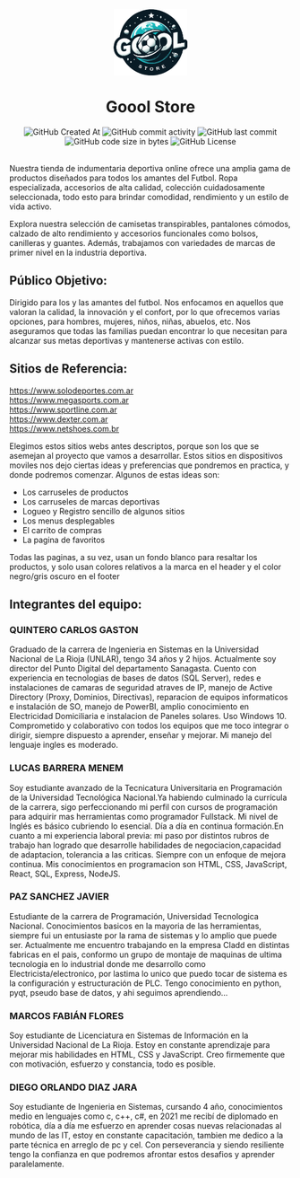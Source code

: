 
<div align="center">
<img src="public/images/logo_sin_fondo.svg" alt="logo" width="26%" align= center> 
</div>  
 

<h1 align="center">Goool Store</h1>
<div align="center">
  
![GitHub Created At](https://img.shields.io/github/created-at/MarcosFlores178/grupo_9_ProyectoWebDH )
![GitHub commit activity](https://img.shields.io/github/commit-activity/t/MarcosFlores178/grupo_9_ProyectoWebDH )
![GitHub last commit](https://img.shields.io/github/last-commit/MarcosFlores178/grupo_9_ProyectoWebDH )
![GitHub code size in bytes](https://img.shields.io/github/languages/code-size/MarcosFlores178/grupo_9_ProyectoWebDH )
![GitHub License](https://img.shields.io/github/license/MarcosFlores178/grupo_9_ProyectoWebDH )
<br>
<br>
</div>

Nuestra tienda de indumentaria deportiva online ofrece una amplia gama de productos diseñados para todos los amantes del Futbol. Ropa especializada, accesorios de alta calidad, colección cuidadosamente seleccionada, todo esto para brindar comodidad, rendimiento y un estilo de vida activo.

Explora nuestra selección de camisetas transpirables, pantalones cómodos, calzado de alto rendimiento y accesorios funcionales como bolsos, canilleras y guantes. Además, trabajamos con variedades de marcas de primer nivel en la industria deportiva.

<h2>Público Objetivo:</h2>

Dirigido para los y las amantes del futbol. Nos enfocamos en aquellos que valoran la calidad, la innovación y el confort, por lo que ofrecemos varias opciones, para hombres, mujeres, niños, niñas, abuelos, etc. Nos aseguramos que todas las familias puedan encontrar lo que necesitan para alcanzar sus metas deportivas y mantenerse activas con estilo.

<h2>Sitios de Referencia:</h2>

https://www.solodeportes.com.ar  
https://www.megasports.com.ar  
https://www.sportline.com.ar  
https://www.dexter.com.ar  
https://www.netshoes.com.br

<p>Elegimos estos sitios webs antes descriptos, porque son los que se asemejan al proyecto que vamos a desarrollar. Estos sitios en dispositivos moviles nos dejo ciertas ideas y preferencias que pondremos en practica, y donde podremos comenzar. Algunos de estas ideas son: 
<ul>
    <li>Los carruseles de productos</li> 
    <li>Los carruseles de marcas deportivas</li> 
    <li>Logueo y Registro sencillo de algunos sitios</li>
    <li>Los menus desplegables</li>
    <li>El carrito de compras</li>
    <li>La pagina de favoritos</li>
</ul>
Todas las paginas, a su vez, usan un fondo blanco para resaltar los productos, y solo usan colores relativos a la marca en el header y el color negro/gris oscuro en el footer</p>

<h2>Integrantes del equipo:</h2>

<h3>QUINTERO CARLOS GASTON</h3>

Graduado de la carrera de Ingenieria en Sistemas en la Universidad Nacional de La Rioja (UNLAR), tengo 34 años y 2 hijos. Actualmente soy director del Punto Digital del departamento Sanagasta. Cuento con experiencia en tecnologias de bases de datos (SQL Server), redes e instalaciones de camaras de seguridad atraves de IP, manejo de Active Directory (Proxy, Dominios, Directivas), reparacion de equipos informaticos e instalación de SO, manejo de PowerBI, amplio conocimiento en Electricidad Domiciliaria e instalacion de Paneles solares. Uso Windows 10. Comprometido y colaborativo con todos los equipos que me toco integrar o dirigir, siempre dispuesto a aprender, enseñar y mejorar. Mi manejo del lenguaje ingles es moderado.

<h3>LUCAS BARRERA MENEM</h3>

Soy estudiante avanzado de la Tecnicatura
Universitaria en Programación de la Universidad Tecnológica Nacional.Ya habiendo culminado la currícula de la carrera, sigo perfeccionando mi perfil con cursos de programación para adquirir mas herramientas como programador Fullstack. Mi nivel de Inglés es básico cubriendo lo esencial. Día a día en continua formación.En cuanto a mi experiencia laboral previa: mi paso por distintos rubros de trabajo han logrado que desarrolle habilidades de negociacion,capacidad de adaptacion, tolerancia a las criticas. Siempre con un enfoque de mejora continua.
Mis conocimientos en programacion son HTML, CSS, JavaScript, React, SQL, Express, NodeJS.

<h3>PAZ SANCHEZ JAVIER</h3>

Estudiante de la carrera de Programación, Universidad Tecnologica Nacional. Conocimientos basicos en la mayoria de las herramientas, siempre fui un entusiaste por la rama de sistemas y lo amplio que puede ser. Actualmente me encuentro trabajando en la empresa Cladd en distintas fabricas en el pais, conformo un grupo de montaje de maquinas de ultima tecnologia en lo industrial donde me desarrollo como Electricista/electronico, por lastima lo unico que puedo tocar de sistema es la configuración y estructuración de PLC. Tengo conocimiento en python, pyqt, pseudo base de datos, y ahi seguimos aprendiendo...

<h3>MARCOS FABIÁN FLORES</h3>

Soy estudiante de Licenciatura en Sistemas de Información en la Universidad Nacional de La Rioja. 
Estoy en constante aprendizaje para mejorar mis habilidades en HTML, CSS y JavaScript.
Creo firmemente que con motivación, esfuerzo y constancia, todo es posible.

<h3>DIEGO ORLANDO DIAZ JARA</h3>

Soy estudiante de Ingenieria en Sistemas, cursando 4 año, conocimientos medio en lenguajes como c, c++, c#, en 2021 me recibí de diplomado en robótica, día a día me esfuerzo en aprender cosas nuevas relacionadas al mundo de las IT, estoy en constante capacitación, tambien me dedico a la parte técnica en arreglo de pc y cel. Con perseverancia y siendo resiliente tengo la confianza en que podremos afrontar estos desafios y aprender paralelamente.
